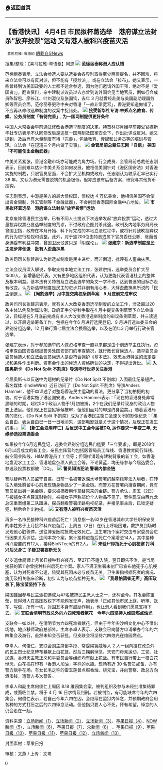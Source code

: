###  [:house:返回首頁](https://github.com/ourhimalayas/txt)
---

## 【香港快讯】 4月4日 市民拟杯葛选举　港府谋立法封杀”放弃投票”运动 又有港人被科兴疫苗灭活
` 喜馬拉雅-粵語組` [轉載自GNews](https://gnews.org/zh-hans/1051094/)

搜集/整理：【喜马拉雅-粤语组】阿恩
![]()![](https://gnews.org/wp-content/uploads/2021/04/a3-副本.jpg)
**范徐丽泰称港人应认错**

范徐丽泰表示，立法会参选人要从选委会各界别取得至少两票提名，并不困难，将来立法会可以有反对派，但不能有「揽炒派」，或在立法会「拉布」。她又表示，一些曾经到访美国政要的人士都不适合参选，因为他们邀请外国干预，绝对不是『爱国者』」。翻查资料，亲中建制派议员过去亦曾到访外国会见当地官员，例如行会成员陈智思、廖长江、叶刘淑仪及张国钧，去年 3 月就曾经赴美与美国副助理国务卿等官员会面。范徐丽泰更称中央对香港「一直非常宽容」，香港要知道做错了，不应再从修改选举制度的议案中捉错处。
![]()![](https://gnews.org/wp-content/uploads/2021/04/image005-副本.png)
**接受新华社专访:林郑点名教育、传媒、公务员制度「有待完善」, 为一国两制提供更好条件**

中国人大常委会早前通过修改香港选举制度的决定。特首林郑月娥早前接受官媒新华社专访表示不认同修改后是违反一国两制及国家安全下，作出批评或反对。她又提到，及后尚有大量制度有待「完善」，包括教育、传媒和公务员等的培训与管理。立法会「在短短三个月内做了实事」。
![]()![](https://gnews.org/wp-content/uploads/2021/04/a1-1.jpg)
**金管局前总裁任志刚「自信」 美国「不可能使出金融武器」**

中美关系紧张，香港金融市场亦可能成为角力场。行会成员、金管局前总裁任志刚表示，目前难以估计中美关系会如何发展，他相信美国针对《港区国安法》对香港实施的制裁，只限官员层面，不会扩大至机构或政府，任志刚认为联系汇率已实行38 年，又认为港元需要脱钩的机会极低，但亦应该有后备方案，研究与其他货币挂钩。

任志刚表示，中港是美方的最大债权国，债权达 4 万亿美金，他相信美国不会使出资金限制、外汇管制等「金融武器」，不会削弱香港国际金融中心地位。
![]()![](https://gnews.org/wp-content/uploads/2021/04/t_9b9529498f4946e2b892a2114440a819_name_____scaled-1.jpg)
**市民拟杯葛选举　港府谋立法封杀”放弃投票”运动**

北京废除香港民主选举，已有不同人士提议下次选举发起”放弃投票”运动，透过大量投弃权票凸显选举制度的荒谬，不过政府企图封杀此途。政制及内地事务局局长曾国卫指，政府在本月开始、料下月完成的本地立法过程中，或将针对鼓吹投弃权的行为进行检视和调整。此外，对于逾200位由特首或属下官员委任公职、继而晋身选委有利益冲突，曾国卫反驳这只是「阴谋论」。
![]()![](https://gnews.org/wp-content/uploads/2021/04/a7-副本.jpg)
**张建宗︰新选举制度是民主进步非倒退　批有人歪曲抹黑**

政务司司长张建宗认为新选举制度是民主进步，而非倒退，批评有人歪曲抹黑。

立法会议员深入解说，争取支持本地立法工作，张建宗指，选举委员会扩大至1500人，新增基层代表，又有更多地区组织代表，认为更能代表香港社会的整体及根本利益。基本法有关特首及立法会选举的条文一字不改，达到普选的目标亦没有改变，认为新选举制度是民主的进步并非别有用心者，大肆歪曲抹黑所说的「民主倒退」。
![]()![](https://gnews.org/wp-content/uploads/2021/04/image007-1.jpg)
**【阉割选举】月中提交集权条例草案　5 月底前完成审议**

政务司司长张建宗表示，就有关人大改变香港选举制度的立法工作，涉及超过20条主体法例及附属法例，政府正争分夺秒争取在4 月中提交条例草案予立法会审议，目标是在5 月底前完成有关人大改变香港选举制度的审议条例草案，并三读通过，以开展选举筹备工作，包括在今年6 月进行选民登记、9 月进行选举委员会的界别分组选举，12 月举行第七届立法会换届选举，以及在明年3 月举行行政长官选举。

张建宗表示，对于参加选举的人做资格审查一直以来都是由个别选举主任执行。资格审查由国安委根据警务处国安部门的审查情况，就行政长官候选人、选举委员会委员候选人和立法会议员候选人是否符合拥护《基本法》、效忠香港特区的法定要求和条件作出判断。资审会作出的候选人资格确认的决定，不得提出诉讼。
![]()![](https://gnews.org/wp-content/uploads/2021/04/a2.jpg)
**入围奥斯卡 《Do Not Split 不割席》导演呼吁世界关注香港**

今届奥斯卡以反送中为题材的纪录片《Do Not Split 不割席》入围最佳纪录短片。著名媒体《IndieWire》近日访问了《Do Not Split 不割席》导演Anders Hammer，他不单详述了对整场香港民主运动的看法，更分享了当初拍摄的初衷。对于香港实施了港区国安法，Anders Hammer表示：「现在的香港身处非常黑暗的时期，超过50个政治人物于1月初被捕，2个在我们纪录片现身的政治人物要上法庭。他们现正在监狱等候被审，但他们面对的却是终身监禁。」随着香港局势的恶化，《Do Not Split 不割席》成为了香港民主窗口急速关闭的影像纪录：「集会自由、表达自由已一日一日地消失，这部电影就是关于这个情况，及现正在发生的事。」
![]()![](https://gnews.org/wp-content/uploads/2021/04/a4.jpg)
**【新工会浪潮阵亡】后反送中工会今届被DQ, 运作要求一年变三年, 无缘参选投票选委会**

如果按今年6月选民登记，选委会界别分组选民门槛要「三年要求」，即是2018年6月以后成立的新工会，亲民主阵营的包括医管局员工阵线、香港教育同行阵线、航空同业阵线、H&M香港员工工会等；但同样涌现有建制背景的新工会，如香港地盘泥水工工会、香港地盘杂项人员工会等。不论黄蓝，均无缘参与今届选委会，参选及投票权都被「DQ」。
![]()![](https://gnews.org/wp-content/uploads/2021/04/a9-副本.jpg)
**警员知法犯法 警署内偷金链**

警队疑再有人员监守自盗。日前一名被带返深水埗警署的越南籍非法入境者，在转往入境处羁留中心前发现随身物品少了一条金链。而警方在警署内搜查期间，竟有警员拿出另一条金链，要求被捕者用作顶替原来的金链。警方承认，周五（2日）与被捕女子点算其财物时，被捕女子声称部份个人物品不见了，案件现交由西九龙总区重案组第二队跟进，探员翻看警署闭路电视纪录，并接见事主后，已锁定疑犯，稍后会作出拘捕。
![]()![](https://gnews.org/wp-content/uploads/2021/04/a6-副本.jpg)
**又有港人被科兴疫苗灭活**

再多一名市民接种科兴疫苗后死亡！消息指一名62岁在香港城市大学任职保安员的李姓男子上月接种科兴疫苗后，上周五（2日）在街上呼吸困难，救护员到场时发现他心脏骤停，送往博爱医院抢救无效死亡。卫生署指个案将交由专家委员会进行因果关系评估。连同本次个案，累计接种疫苗后死亡个案增至14人，其中接种科兴疫苗的有12人，接种BioNTech的有2人。
![]()![](https://gnews.org/wp-content/uploads/2021/04/image009.png)
**未验尸即指死于心肌梗塞 打科兴后父身亡 子疑卫署妄断无关**

61岁退休厨师上月16日接种科兴疫苗，至27日不适入院，翌日即告不治，是当局接获的第11宗曾接种科兴后死亡个案。家人不满卫生署未剖尸已宣布他死于心肌梗塞，认为对死者不公道，质疑其死因未必与疫苗无关。卫生署指根据死者的病况、病历及相关临床诊断，初步认为与疫苗接种无关。
![]()![](https://gnews.org/wp-content/uploads/2021/04/9-副本.jpg)
**「我最怕鸦雀无声」高压政权下, 陈宝莹坚持下去**

梁国雄因参与民主派初选成为47名被捕民主派人士之一，还柙至今。其发妻陈宝莹，觉得港人在高压政权下不能鸦雀无声，她表示「正如其他巿民上庭、听审、送车、写信，所有一切，对囚友本身有鼓励作用」，也让港人看到我们愿意支持下去。
![]()![](https://gnews.org/wp-content/uploads/2021/04/a8.jpg)
**支联会清明节政总外向六四死难者献花　今年六四坚持入维园燃点烛光**

支联会一如以往，在清明节为六四死难者献花，但由于今年尖沙咀文化中心不借出场地，地点移师政府总部外。主席李卓人表示，支联会已向警方申请举办今年的六四集会及游行，虽然未知会否获批，但支联会将坚持六四烛光在维园燃点。

李卓人、何俊仁、支联会副主席邹幸彤、常委梁锦威等人 2 人一组向挂在政总外的民主烈士纪念碑布幕献上白花篮，然后三鞠躬悼念。天安门母亲运动、工党、社民连、香港天主教正义和平委员会等组织均有献上花篮。有市民自行带上一枝白花悼念，白花插在印有「香港人加油」字样的水瓶。现场有近 30 名警员戒备，亦有警方旗手在场。有女长毛之称的雷玉莲曾点燃香烛、烧元宝，并向警察、政总方向洒溪钱，遭警方多次警告。

李卓人和副主席何俊仁上周因 8.18 维园集会案，被判组织及参与未经批准集结罪成，或面临监禁，将于 4 月 16 日求情及判刑。若被判监，有可能缺席今年的六四集会。何俊仁表示，若自己今年六四在囚，会继续在监狱内悼念，并预期政府会用各种的方式打压之后的六四悼念活动。但他指只要人心不死，怀有希望，悼念的人仍会走在一起。

资料来源：[立场新闻（1）](https://www.thestandnews.com/politics/%E9%96%B9%E5%89%B2%E9%81%B8%E8%88%89-%E8%8C%83%E5%BE%90%E9%BA%97%E6%B3%B0-%E4%BF%AE%E6%94%B9%E5%88%B6%E5%BA%A6%E5%8F%AF%E9%81%94%E8%87%B4%E8%A1%8C%E6%94%BF%E4%B8%BB%E5%B0%8E-%E4%B8%AD%E5%A4%AE%E9%9D%9E%E5%B8%B8%E5%AF%AC%E5%AE%B9-%E6%B8%AF%E4%BA%BA%E6%87%89%E8%AA%8D%E9%8C%AF/)、[立场新闻（2）](https://www.thestandnews.com/politics/%E6%8E%A5%E5%8F%97%E6%96%B0%E8%8F%AF%E7%A4%BE%E5%B0%88%E8%A8%AA-%E6%9E%97%E9%84%AD%E9%BB%9E%E5%90%8D%E6%95%99%E8%82%B2-%E5%82%B3%E5%AA%92-%E5%85%AC%E5%8B%99%E5%93%A1%E5%88%B6%E5%BA%A6-%E6%9C%89%E5%BE%85%E5%AE%8C%E5%96%84-%E7%82%BA%E4%B8%80%E5%9C%8B%E5%85%A9%E5%88%B6%E4%BE%9B%E6%9B%B4%E5%A5%BD%E6%A2%9D%E4%BB%B6/)、[立场新闻（3）](https://www.thestandnews.com/politics/%E4%BB%BB%E5%BF%97%E5%89%9B%E7%9B%B8%E4%BF%A1%E6%B8%AF%E5%85%83%E8%84%AB%E9%88%8E%E6%A9%9F%E6%9C%83%E6%A5%B5%E4%BD%8E-%E7%BE%8E%E5%9C%8B%E4%B8%8D%E5%8F%AF%E8%83%BD%E4%BD%BF%E5%87%BA%E9%87%91%E8%9E%8D%E6%AD%A6%E5%99%A8/)、[苹果日报（4）](https://hk.appledaily.com/local/20210404/CJ7TDLTDOBESTEJZHR64P2GPEI/)、[NOW新闻（5）](https://news.now.com/home/local/player?newsId=429871&amp;refer=Share)、[立场新闻（6）](https://www.thestandnews.com/politics/%E9%96%B9%E5%89%B2%E9%81%B8%E8%88%89-%E5%BC%B5%E5%BB%BA%E5%AE%97-%E6%9C%88%E4%B8%AD%E6%8F%90%E4%BA%A4%E6%A2%9D%E4%BE%8B%E8%8D%89%E6%A1%88-%E7%9B%AE%E6%A8%99-5-%E6%9C%88%E5%BA%95%E5%89%8D%E5%AE%8C%E6%88%90%E5%AF%A9%E8%AD%B0/)、[苹果日报（7）](https://hk.appledaily.com/entertainment/20210404/4PSV6YPX5RG4PLSZ3B552VCGGE/)、[众新闻（8）](https://www.hkcnews.com/article/39919/%E5%B7%A5%E6%9C%83%E7%99%BB%E8%A8%98-%E5%AE%8C%E5%96%84%E9%A6%99%E6%B8%AF%E9%81%B8%E8%88%89%E5%88%B6%E5%BA%A6-%E9%81%B8%E5%A7%94%E6%9C%83-39919/%E9%81%B8%E5%A7%94%E6%9C%83) 、[苹果日报（9）](https://hk.appledaily.com/local/20210403/G2PPH63MQFFPLNNULGPUSLGQ6Q/)、[苹果日报（10）](https://hk.appledaily.com/local/20210404/VT4TETXXSJEKLEPEU45JEG2Z5U/)、[苹果日报（11）](https://hk.appledaily.com/local/20210404/ID4HYV6F7JEQDGXDEAHAEZYWUY/)、[苹果日报（12）](https://hk.appledaily.com/local/20210404/BRCAXGIDJJHVHEHSTX7TDIQHOY/)、[立场新闻（13）](https://www.thestandnews.com/politics/%E6%94%AF%E8%81%AF%E6%9C%83%E6%B8%85%E6%98%8E%E7%AF%80%E6%94%BF%E7%B8%BD%E5%A4%96%E5%90%91%E5%85%AD%E5%9B%9B%E6%AD%BB%E9%9B%A3%E8%80%85%E7%8D%BB%E8%8A%B1-%E4%BB%8A%E5%B9%B4%E5%85%AD%E5%9B%9B%E5%A0%85%E6%8C%81%E5%85%A5%E7%B6%AD%E5%9C%92%E7%87%83%E9%BB%9E%E7%87%AD%E5%85%89/)

封面素材：苹果日报

审核：文燕 / 上传：文粤

0

